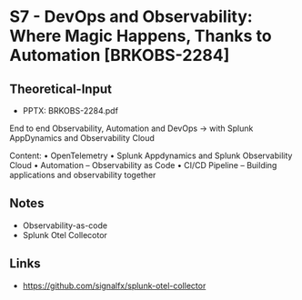 # S7 - DevOps and Observability: Where Magic Happens, Thanks to Automation [BRKOBS-2284]

## Theoretical-Input

  - PPTX: BRKOBS-2284.pdf 

End to end Observability, Automation and DevOps
-> with Splunk AppDynamics and Observability Cloud

Content:
• OpenTelemetry
• Splunk Appdynamics and Splunk Observability Cloud
• Automation – Observability as Code
• CI/CD Pipeline – Building applications and observability together

## Notes

 - Observability-as-code
 - Splunk Otel Collecotor

## Links

 - https://github.com/signalfx/splunk-otel-collector